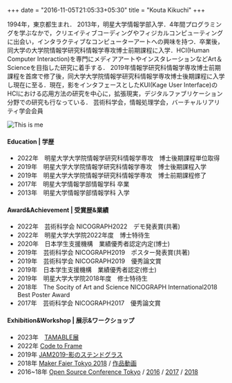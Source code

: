 +++
date = "2016-11-05T21:05:33+05:30"
title = "Kouta Kikuchi"
+++

1994年，東京都生まれ． 2013年，明星大学情報学部入学．4年間プログラミングを学ぶなかで，クリエイティブコーディングやフィジカルコンピューティングに出会い，インタラクティブなコンピューターアートへの興味を持つ．卒業後，同大学の大学院情報学研究科情報学専攻博士前期課程に入学．HCI(Human Computer Interaction)を専門にメディアアートやインスタレーションなどArt＆Scienceを目指した研究に着手する． 2019年情報学研究科情報学専攻博士前期課程を首席で修了後，同大学大学院情報学研究科情報学専攻博士後期課程に入学し現在に至る．現在，影をインタフェースとしたKUI(Kage User Interface)のHCIにおける応用方法の研究を中心に，拡張現実，デジタルファブリケーション分野での研究も行なっている． 芸術科学会，情報処理学会，バーチャルリアリティ学会会員

![This is me](../img/about.png)

#### Education | 学歴
- 2022年　明星大学大学院情報学研究科情報学専攻　博士後期課程単位取得
- 2019年　明星大学大学院情報学研究科情報学専攻　博士後期課程入学
- 2019年　明星大学大学院情報学研究科情報学専攻　博士前期課程修了
- 2017年　明星大学情報学部情報学科 卒業
- 2013年　明星大学情報学部情報学科 入学

#### Award&Achievement | 受賞歴&業績
- 2022年　芸術科学会 NICOGRAPH2022　デモ発表賞(共著)
- 2022年　明星大学大学院2022年度　博士特待生
- 2020年　日本学生支援機構　業績優秀者認定内定(博士)
- 2019年　芸術科学会 NICOGRAPH2019　ポスター発表賞(共著)
- 2019年　芸術科学会 NICOGRAPH2019　優秀論文賞
- 2019年　日本学生支援機構　業績優秀者認定(修士)
- 2019年　明星大学大学院2018年度　修士特待生
- 2018年　The Socity of Art and Science NICOGRAPH International2018 Best Poster Award
- 2017年　芸術科学会 NICOGRAPH2017　優秀論文賞

#### Exhibition&Workshop | 展示&ワークショップ
- 2023年　<a href="https://www.meisei-u.ac.jp/2023/2023020102.html" target="_blank">TAMABLE展</a>
- 2022年  <a href="https://c2f.p5js.jp/exhibitions/1st.html" target="_blank">Code to Frame</a>
- 2019年  <a href="https://www.meisei-u.ac.jp/2019/2019121202.html" target="_blank">JAM2019-影のステンドグラス</a>
- 2018年  <a href="https://makezine.jp/event/makers2018/m0071/" target="_blank">Maker Faier Tokyo 2018</a> / <a href="ttps://twitter.com/itachin/status/1025611675162963968?s=21&t=8BvAgQuPfgVOck7BPlySKg" target="_blank">作品動画</a>
- 2016~18年  <a href="https://www.ospn.jp/" target="_blank">Open Source Conference Tokyo</a> / 
<a href="https://www.ospn.jp/press/20160310tokyospring-report.html/img_9978" target="_blank">2016</a> / 
<a href="https://www.ospn.jp/press/20171003osc2017-tokyofall-report.html/img_4027-2" target="_blank">2017</a> / 
<a href="https://www.ospn.jp/press/20180313osc2017-tokyospring.html/img_8813" target="_blank">2018</a> 
